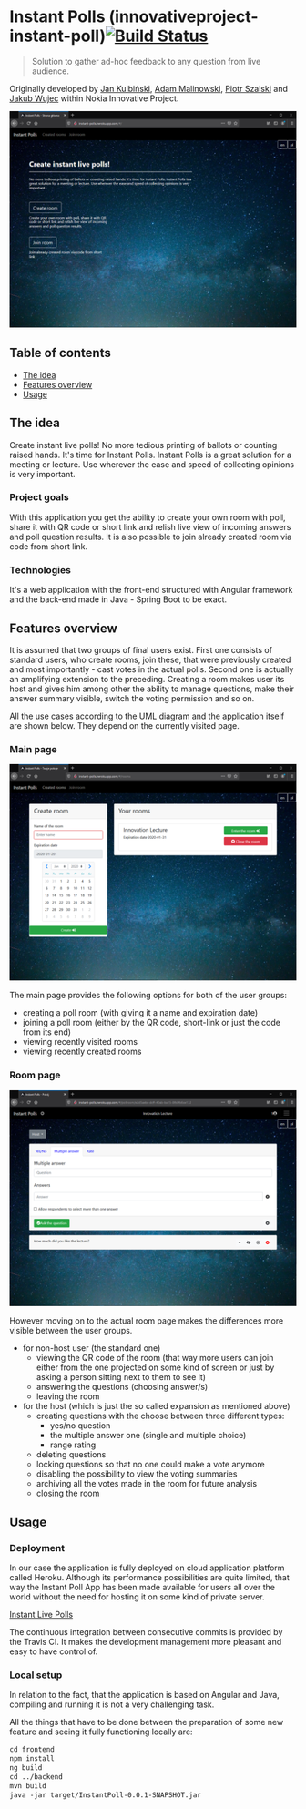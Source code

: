 # Instant Polls (innovativeproject-instant-poll)[![Build Status](https://travis-ci.com/nokia-wroclaw/innovativeproject-instant-poll.png?branch=master)](https://travis-ci.com/nokia-wroclaw/innovativeproject-instant-poll)

>Solution to gather ad-hoc feedback to any question from live audience.

Originally developed by [Jan Kulbiński](https://github.com/JanKulbinski), [Adam Malinowski](https://github.com/unaceeds), [Piotr Szalski](https://github.com/PiotrSzalski) and [Jakub Wujec](https://github.com/JakubWujec) within Nokia Innovative Project.

![Main page](doc/screen1.PNG)

## Table of contents

* [The idea](#the-idea)
* [Features overview](#features-overview)
* [Usage](#usage)

## The idea

Create instant live polls! No more tedious printing of ballots or counting raised hands. It's time for Instant Polls. Instant Polls is a great solution for a meeting or lecture. Use wherever the ease and speed of collecting opinions is very important.

### Project goals

With this application you get the ability to create your own room with poll, share it with QR code or short link and relish live view of incoming answers and poll question results. It is also possible to join already created room via code from short link.

### Technologies

It's a web application with the front-end structured with Angular framework and the back-end made in Java - Spring Boot to be exact.

## Features overview

It is assumed that two groups of final users exist. First one consists of standard users, who create rooms, join these, that were previously created and most importantly - cast votes in the actual polls. Second one is actually an amplifying extension to the preceding. Creating a room makes user its host and gives him among other the ability to manage questions, make their answer summary visible, switch the voting permission and so on.

All the use cases according to the UML diagram and the application itself are shown below. They depend on the currently visited page.

### Main page

![Main page](doc/screen3.PNG)

The main page provides the following options for both of the user groups:
* creating a poll room (with giving it a name and expiration date)
* joining a poll room (either by the QR code, short-link or just the code from its end)
* viewing recently visited rooms
* viewing recently created rooms

### Room page

![Room page](doc/screen2.PNG)

However moving on to the actual room page makes the differences more visible between the user groups.
* for non-host user (the standard one)
	* viewing the QR code of the room (that way more users can join either from the one projected on some kind of screen or just by asking a person sitting next to them to see it)
	* answering the questions (choosing answer/s)
	* leaving the room
* for the host (which is just the so called expansion as mentioned above)
	* creating questions with the choose between three different types:
		* yes/no question
		* the multiple answer one (single and multiple choice)
		* range rating
	* deleting questions
	* locking questions so that no one could make a vote anymore
	* disabling the possibility to view the voting summaries
	* archiving all the votes made in the room for future analysis
	* closing the room

## Usage

### Deployment

In our case the application is fully deployed on cloud application platform called Heroku. Although its performance possibilities are quite limited, that way the Instant Poll App has been made available for users all over the world without the need for hosting it on some kind of private server.

[Instant Live Polls](http://instant-polls.herokuapp.com)

The continuous integration between consecutive commits is provided by the Travis CI. It makes the development management more pleasant and easy to have control of.

### Local setup

In relation to the fact, that the application is based on Angular and Java, compiling and running it is not a very challenging task.

All the things that have to be done between the preparation of some new feature and seeing it fully functioning locally are:
```
cd frontend
npm install
ng build
cd ../backend
mvn build
java -jar target/InstantPoll-0.0.1-SNAPSHOT.jar
```
